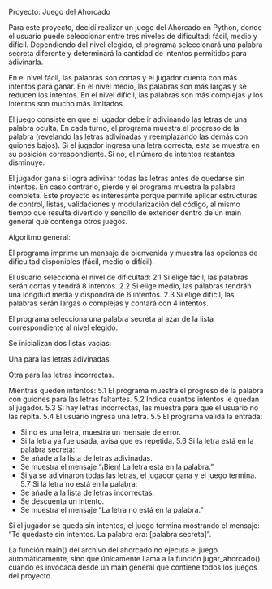 Proyecto: Juego del Ahorcado

Para este proyecto, decidí realizar un juego del Ahorcado en Python, donde el usuario puede seleccionar entre tres niveles de dificultad: fácil, medio y difícil.
Dependiendo del nivel elegido, el programa seleccionará una palabra secreta diferente y determinará la cantidad de intentos permitidos para adivinarla.

En el nivel fácil, las palabras son cortas y el jugador cuenta con más intentos para ganar.
En el nivel medio, las palabras son más largas y se reducen los intentos.
En el nivel difícil, las palabras son más complejas y los intentos son mucho más limitados.

El juego consiste en que el jugador debe ir adivinando las letras de una palabra oculta. En cada turno, el programa muestra el progreso de la palabra (revelando las letras adivinadas y reemplazando las demás con guiones bajos). Si el jugador ingresa una letra correcta, esta se muestra en su posición correspondiente. Si no, el número de intentos restantes disminuye.

El jugador gana si logra adivinar todas las letras antes de quedarse sin intentos. En caso contrario, pierde y el programa muestra la palabra completa.
Este proyecto es interesante porque permite aplicar estructuras de control, listas, validaciones y modularización del código, al mismo tiempo que resulta divertido y sencillo de extender dentro de un main general que contenga otros juegos.

Algoritmo general:

El programa imprime un mensaje de bienvenida y muestra las opciones de dificultad disponibles (fácil, medio o difícil).

El usuario selecciona el nivel de dificultad:
2.1 Si elige fácil, las palabras serán cortas y tendrá 8 intentos.
2.2 Si elige medio, las palabras tendrán una longitud media y dispondrá de 6 intentos.
2.3 Si elige difícil, las palabras serán largas o complejas y contará con 4 intentos.

El programa selecciona una palabra secreta al azar de la lista correspondiente al nivel elegido.

Se inicializan dos listas vacías:

Una para las letras adivinadas.

Otra para las letras incorrectas.

Mientras queden intentos:
5.1 El programa muestra el progreso de la palabra con guiones para las letras faltantes.
5.2 Indica cuántos intentos le quedan al jugador.
5.3 Si hay letras incorrectas, las muestra para que el usuario no las repita.
5.4 El usuario ingresa una letra.
5.5 El programa valida la entrada:
- Si no es una letra, muestra un mensaje de error.
- Si la letra ya fue usada, avisa que es repetida.
5.6 Si la letra está en la palabra secreta:
- Se añade a la lista de letras adivinadas.
- Se muestra el mensaje “¡Bien! La letra está en la palabra.”
- Si ya se adivinaron todas las letras, el jugador gana y el juego termina.
5.7 Si la letra no está en la palabra:
- Se añade a la lista de letras incorrectas.
- Se descuenta un intento.
- Se muestra el mensaje “La letra no está en la palabra.”

Si el jugador se queda sin intentos, el juego termina mostrando el mensaje:
“Te quedaste sin intentos. La palabra era: [palabra secreta]”.

La función main() del archivo del ahorcado no ejecuta el juego automáticamente, sino que únicamente llama a la función jugar_ahorcado() cuando es invocada desde un main general que contiene todos los juegos del proyecto.
